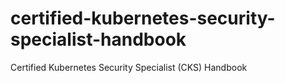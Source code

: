 # certified-kubernetes-security-specialist-handbook
Certified Kubernetes Security Specialist (CKS) Handbook
